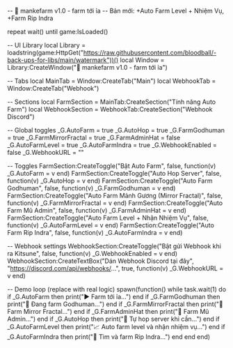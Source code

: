 
-- 💩 mankefarm v1.0 - farm tới ỉa
-- Bản mới: +Auto Farm Level + Nhiệm Vụ, +Farm Rip Indra

repeat wait() until game:IsLoaded()

-- UI Library
local Library = loadstring(game:HttpGet("https://raw.githubusercontent.com/bloodball/-back-ups-for-libs/main/watermark"))()
local Window = Library:CreateWindow("💩 mankefarm v1.0 - farm tới ỉa")

-- Tabs
local MainTab = Window:CreateTab("Main")
local WebhookTab = Window:CreateTab("Webhook")

-- Sections
local FarmSection = MainTab:CreateSection("Tính năng Auto Farm")
local WebhookSection = WebhookTab:CreateSection("Webhook Discord")

-- Global toggles
_G.AutoFarm = true
_G.AutoHop = true
_G.FarmGodhuman = true
_G.FarmMirrorFractal = true
_G.FarmAdminHat = false
_G.AutoFarmLevel = true
_G.AutoFarmIndra = true
_G.WebhookEnabled = false
_G.WebhookURL = ""

-- Toggles
FarmSection:CreateToggle("Bật Auto Farm", false, function(v) _G.AutoFarm = v end)
FarmSection:CreateToggle("Auto Hop Server", false, function(v) _G.AutoHop = v end)
FarmSection:CreateToggle("Auto Farm Godhuman", false, function(v) _G.FarmGodhuman = v end)
FarmSection:CreateToggle("Auto Farm Mảnh Gương (Mirror Fractal)", false, function(v) _G.FarmMirrorFractal = v end)
FarmSection:CreateToggle("Auto Farm Mũ Admin", false, function(v) _G.FarmAdminHat = v end)
FarmSection:CreateToggle("Auto Farm Level + Nhận Nhiệm Vụ", false, function(v) _G.AutoFarmLevel = v end)
FarmSection:CreateToggle("Auto Farm Rip Indra", false, function(v) _G.AutoFarmIndra = v end)

-- Webhook settings
WebhookSection:CreateToggle("Bật gửi Webhook khi ra Kitsune", false, function(v) _G.WebhookEnabled = v end)
WebhookSection:CreateTextBox("Dán Webhook Discord tại đây", "https://discord.com/api/webhooks/...", true, function(v) _G.WebhookURL = v end)

-- Demo loop (replace with real logic)
spawn(function()
    while task.wait(1) do
        if _G.AutoFarm then print("▶ Farm tới ỉa...") end
        if _G.FarmGodhuman then print("🥋 Đang farm Godhuman...") end
        if _G.FarmMirrorFractal then print("🔮 Farm Mirror Fractal...") end
        if _G.FarmAdminHat then print("🎩 Farm Mũ Admin...") end
        if _G.AutoHop then print("💨 Tự hop server khi cần...") end
        if _G.AutoFarmLevel then print("📈 Auto farm level và nhận nhiệm vụ...") end
        if _G.AutoFarmIndra then print("👑 Tìm và farm Rip Indra...") end
    end
end)
